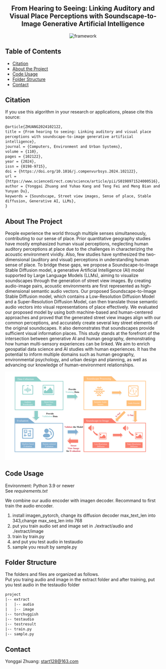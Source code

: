 <br />
<p align="center">
  <h2 align="center">From Hearing to Seeing: Linking Auditory and Visual Place Perceptions with Soundscape-to-Image Generative Artificial Intelligence</h2>
</p>

 <p align="center">
    <img src="./githubimage/Figures.png" alt="framework" >
</p>


## Table of Contents

* [Citation](#citation)
* [About the Project](#about-the-project)
* [Code Usage](#code-usage)
* [Folder Structure](#folder-structure)
* [Contact](#contact)

<!-- Citation -->
## Citation
If you use this algorithm in your research or applications, please cite this source:

```
@article{ZHUANG2024102122,
title = {From hearing to seeing: Linking auditory and visual place perceptions with soundscape-to-image generative artificial intelligence},
journal = {Computers, Environment and Urban Systems},
volume = {110},
pages = {102122},
year = {2024},
issn = {0198-9715},
doi = {https://doi.org/10.1016/j.compenvurbsys.2024.102122},
url = {https://www.sciencedirect.com/science/article/pii/S0198971524000516},
author = {Yonggai Zhuang and Yuhao Kang and Teng Fei and Meng Bian and Yunyan Du},
keywords = {Soundscape, Street view images, Sense of place, Stable diffusion, Generative AI, LLMs},
}
```

<!-- ABOUT THE PROJECT -->
## About The Project

People experience the world through multiple senses simultaneously, contributing to our sense of place. Prior quantitative geography studies have mostly emphasized human visual perceptions, neglecting human auditory perceptions at place due to the challenges in characterizing the acoustic environment vividly. Also, few studies have synthesized the two-dimensional (auditory and visual) perceptions in understanding human sense of place. To bridge these gaps, we propose a Soundscape-to-Image Stable Diffusion model, a generative Artificial Intelligence (AI) model supported by Large Language Models (LLMs), aiming to visualize soundscapes through the generation of street view images. By creating audio-image pairs, acoustic environments are first represented as high-dimensional semantic audio vectors. Our proposed Soundscape-to-Image Stable Diffusion model, which contains a Low-Resolution Diffusion Model and a Super-Resolution Diffusion Model, can then translate those semantic audio vectors into visual representations of place effectively. We evaluated our proposed model by using both machine-based and human-centered approaches and proved that the generated street view images align with our common perceptions, and accurately create several key street elements of the original soundscapes. It also demonstrates that soundscapes provide sufficient visual information places. This study stands at the forefront of the intersection between generative AI and human geography, demonstrating how human multi-sensory experiences can be linked. We aim to enrich geospatial data science and AI studies with human experiences. It has the potential to inform multiple domains such as human geography, environmental psychology, and urban design and planning, as well as advancing our knowledge of human-environment relationships. 

 <p align="center">
    <img src="./githubimage/structure.png" alt="framework" >
</p>

 ## Code Usage

Environment: Python 3.9 or newer  
See <em>requirements.txt</em>

We combine our audio encoder with imagen decoder.
Recommand to first train the audio encoder.  

1. install imagen_pytorch, change its diffusion decoder max_text_len into 343,change max_seq_len into 768
2. put you train audio set and image set in ./extract/audio and ./extract/image
3. train by train.py 
4. and put you test audio in testaudio
5. sample you result by sample.py



## Folder Structure 
The folders and files are organized as follows.   
Put you traing audio and image in the extract folder and after training, put you test audio in the testaudio folder

```
project
|-- extract
|   |-- audio
|   |-- image
|-- torchvggish
|-- testaudio
|-- testresult
|-- train.py
|-- sample.py
```

## Contact

Yonggai Zhuang: start128@163.com